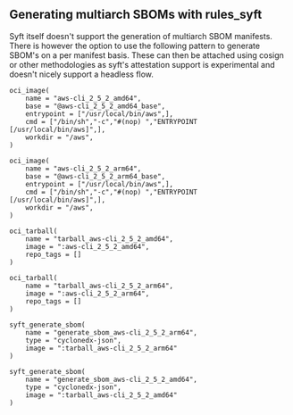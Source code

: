 ## Generating multiarch SBOMs with rules_syft

Syft itself doesn't support the generation of multiarch SBOM manifests. There is however the option to use the following pattern to generate SBOM's on a per manifest basis. These can then be attached using cosign or other methodologies as syft's attestation support is experimental and doesn't nicely support a headless flow.

```starlark
oci_image(
    name = "aws-cli_2_5_2_amd64",
    base = "@aws-cli_2_5_2_amd64_base",
    entrypoint = ["/usr/local/bin/aws",],
    cmd = ["/bin/sh","-c","#(nop) ","ENTRYPOINT [/usr/local/bin/aws]",],
    workdir = "/aws",
)

oci_image(
    name = "aws-cli_2_5_2_arm64",
    base = "@aws-cli_2_5_2_arm64_base",
    entrypoint = ["/usr/local/bin/aws",],
    cmd = ["/bin/sh","-c","#(nop) ","ENTRYPOINT [/usr/local/bin/aws]",],
    workdir = "/aws",
)

oci_tarball(
    name = "tarball_aws-cli_2_5_2_amd64",
    image = ":aws-cli_2_5_2_amd64",
    repo_tags = []
)

oci_tarball(
    name = "tarball_aws-cli_2_5_2_arm64",
    image = ":aws-cli_2_5_2_arm64",
    repo_tags = []
)

syft_generate_sbom(
    name = "generate_sbom_aws-cli_2_5_2_arm64",
    type = "cyclonedx-json",
    image = ":tarball_aws-cli_2_5_2_arm64"
)

syft_generate_sbom(
    name = "generate_sbom_aws-cli_2_5_2_amd64",
    type = "cyclonedx-json",
    image = ":tarball_aws-cli_2_5_2_amd64"
)
```
